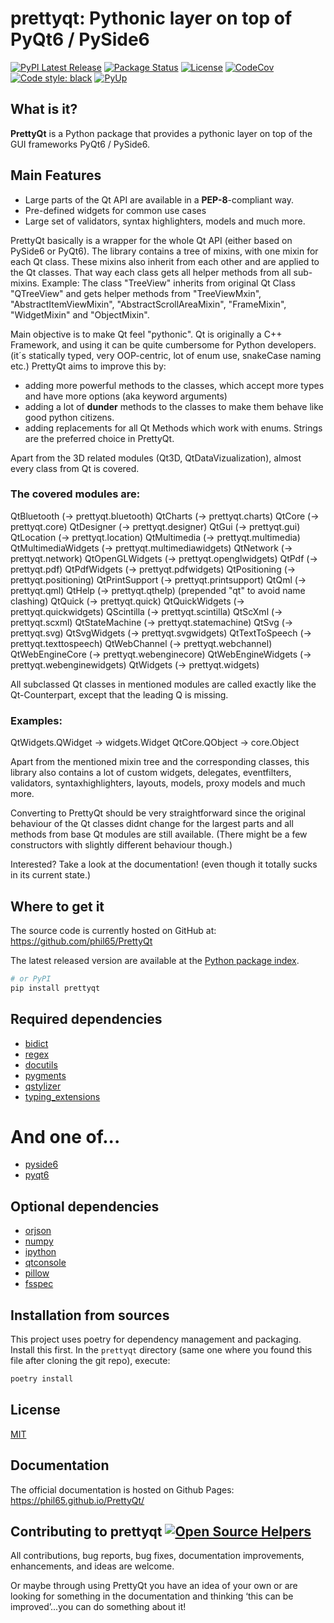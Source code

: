 # prettyqt: Pythonic layer on top of PyQt6 / PySide6
[![PyPI Latest Release](https://img.shields.io/pypi/v/prettyqt.svg)](https://pypi.org/project/prettyqt/)
[![Package Status](https://img.shields.io/pypi/status/prettyqt.svg)](https://pypi.org/project/prettyqt/)
[![License](https://img.shields.io/pypi/l/prettyqt.svg)](https://github.com/phil65/PrettyQt/blob/master/LICENSE)
[![CodeCov](https://codecov.io/gh/phil65/PrettyQt/branch/master/graph/badge.svg)](https://codecov.io/gh/phil65/PrettyQt)
[![Code style: black](https://img.shields.io/badge/code%20style-black-000000.svg)](https://github.com/psf/black)
[![PyUp](https://pyup.io/repos/github/phil65/PrettyQt/shield.svg)](https://pyup.io/repos/github/phil65/PrettyQt/)

## What is it?

**PrettyQt** is a Python package that provides a pythonic layer on top of the GUI frameworks PyQt6 / PySide6.

## Main Features
  - Large parts of the Qt API are available in a **PEP-8**-compliant way.
  - Pre-defined widgets for common use cases
  - Large set of validators, syntax highlighters, models and much more.

PrettyQt basically is a wrapper for the whole Qt API (either based on PySide6 or PyQt6).
The library contains a tree of mixins, with one mixin for each Qt class.
These mixins also inherit from each other and are applied to the Qt classes.
That way each class gets all helper methods from all sub-mixins.
Example: The class "TreeView" inherits from original Qt Class "QTreeView" and gets helper methods
from "TreeViewMxin", "AbstractItemViewMixin", "AbstractScrollAreaMixin",
"FrameMixin", "WidgetMixin" and "ObjectMixin".

Main objective is to make Qt feel "pythonic". Qt is originally a C++ Framework,
and using it can be quite cumbersome for Python developers. (it´s statically typed,
very OOP-centric, lot of enum use, snakeCase naming etc.) PrettyQt aims to improve this by:

- adding more powerful methods to the classes, which accept more types and have more options (aka keyword arguments)
- adding a lot of __dunder__ methods to the classes to make them behave like good python citizens.
- adding replacements for all Qt Methods which work with enums. Strings are the preferred choice in PrettyQt.


Apart from the 3D related modules (Qt3D, QtDataVizualization),
almost every class from Qt is covered.

### The covered modules are:

QtBluetooth (-> prettyqt.bluetooth)
QtCharts (-> prettyqt.charts)
QtCore (-> prettyqt.core)
QtDesigner (-> prettyqt.designer)
QtGui (-> prettyqt.gui)
QtLocation (-> prettyqt.location)
QtMultimedia (-> prettyqt.multimedia)
QtMultimediaWidgets (-> prettyqt.multimediawidgets)
QtNetwork (-> prettyqt.network)
QtOpenGLWidgets (-> prettyqt.openglwidgets)
QtPdf (-> prettyqt.pdf)
QtPdfWidgets (-> prettyqt.pdfwidgets)
QtPositioning (-> prettyqt.positioning)
QtPrintSupport (-> prettyqt.printsupport)
QtQml (-> prettyqt.qml)
QtHelp (-> prettyqt.qthelp) (prepended "qt" to avoid name clashing)
QtQuick (-> prettyqt.quick)
QtQuickWidgets (-> prettyqt.quickwidgets)
QScintilla (-> prettyqt.scintilla)
QtScXml (-> prettyqt.scxml)
QtStateMachine (-> prettyqt.statemachine)
QtSvg (-> prettyqt.svg)
QtSvgWidgets (-> prettyqt.svgwidgets)
QtTextToSpeech (-> prettyqt.texttospeech)
QtWebChannel (-> prettyqt.webchannel)
QtWebEngineCore (-> prettyqt.webenginecore)
QtWebEngineWidgets (-> prettyqt.webenginewidgets)
QtWidgets (-> prettyqt.widgets)


All subclassed Qt classes in mentioned modules are called exactly like the
Qt-Counterpart, except that the leading Q is missing.

### Examples:

QtWidgets.QWidget -> widgets.Widget
QtCore.QObject -> core.Object

Apart from the mentioned mixin tree and the corresponding classes, this library also
contains a lot of custom widgets, delegates, eventfilters, validators,
syntaxhighlighters, layouts, models, proxy models and much more.

Converting to PrettyQt should be very straightforward since the original behaviour of the
Qt classes didnt change for the largest parts and all methods from base Qt modules
are still available. (There might be a few constructors with slightly different behaviour though.)

Interested? Take a look at the documentation! (even though it totally sucks in its current state.)

## Where to get it
The source code is currently hosted on GitHub at:
https://github.com/phil65/PrettyQt

The latest released version are available at the [Python
package index](https://pypi.org/project/prettyqt).

```sh
# or PyPI
pip install prettyqt
```

## Required dependencies
- [bidict](https://pypi.org/project/bidict)
- [regex](https://pypi.org/project/regex)
- [docutils](https://pypi.org/project/docutils)
- [pygments](https://pypi.org/project/pygments)
- [qstylizer](https://pypi.org/project/qstylizer)
- [typing_extensions](https://pypi.org/project/typing_extensions)

# And one of...
- [pyside6](https://pypi.org/project/pyside6)
- [pyqt6](https://pypi.org/project/pyqt6)


## Optional dependencies
- [orjson](https://pypi.org/project/orjson)
- [numpy](https://pypi.org/project/numpy)
- [ipython](https://pypi.org/project/ipython)
- [qtconsole](https://pypi.org/project/qtconsole)
- [pillow](https://pypi.org/project/pillow)
- [fsspec](https://pypi.org/project/fsspec)


## Installation from sources

This project uses poetry for dependency management and packaging. Install this first.
In the `prettyqt` directory (same one where you found this file after
cloning the git repo), execute:

```sh
poetry install
```

## License
[MIT](LICENSE)

## Documentation
The official documentation is hosted on Github Pages: https://phil65.github.io/PrettyQt/

## Contributing to prettyqt [![Open Source Helpers](https://www.codetriage.com/phil65/prettyqt/badges/users.svg)](https://www.codetriage.com/phil65/prettyqt)

All contributions, bug reports, bug fixes, documentation improvements, enhancements, and ideas are welcome.

Or maybe through using PrettyQt you have an idea of your own or are looking for something in the documentation and thinking ‘this can be improved’...you can do something about it!
